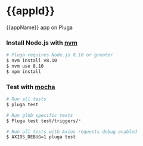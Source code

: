# {{appId}}
{{appName}} app on Pluga

### Install Node.js with [nvm](https://github.com/creationix/nvm)
```sh
# Pluga requires Node.js 8.10 or greater
$ nvm install v8.10
$ nvm use 8.10
$ npm install
```

### Test with [mocha](https://github.com/mochajs/mocha)
```sh
# Run all tests
$ pluga test

# Run glob specific tests
$ Pluga test test/triggers/*

# Run all tests with Axios requests debug enabled
$ AXIOS_DEBUG=1 pluga test
```
